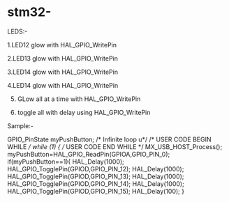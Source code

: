 # stm32-

LEDS:-

1.LED12  glow with  HAL_GPIO_WritePin

2.LED13  glow with  HAL_GPIO_WritePin

3.LED14  glow with  HAL_GPIO_WritePin

4.LED14  glow with  HAL_GPIO_WritePin

5. GLow all at a time with  HAL_GPIO_WritePin

6. toggle all with delay using  HAL_GPIO_WritePin





Sample:-


   GPIO_PinState myPushButton;
  /* Infinite loop u*/
  /* USER CODE BEGIN WHILE */
  while (1)
  {
    /* USER CODE END WHILE */
    MX_USB_HOST_Process();
    myPushButton=HAL_GPIO_ReadPin(GPIOA,GPIO_PIN_0);
    if(myPushButton==1){
    	HAL_Delay(1000);
    	HAL_GPIO_TogglePin(GPIOD,GPIO_PIN_12);
    	HAL_Delay(1000);
    	HAL_GPIO_TogglePin(GPIOD,GPIO_PIN_13);
    	HAL_Delay(1000);
    	HAL_GPIO_TogglePin(GPIOD,GPIO_PIN_14);
    	HAL_Delay(1000);
    	HAL_GPIO_TogglePin(GPIOD,GPIO_PIN_15);
    	HAL_Delay(100);
    }


